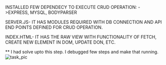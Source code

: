 INSTALLED FEW DEPENDECY TO EXECUTE CRUD OPERATION: 
->EXPRESS, MYSQL, BODYPARSER

SERVER.JS-
IT HAS MODULES REQUIRED WITH DB CONNECTION AND API END POINTS DEFINED FOR CRUD OPERATION.

INDEX.HTML-
IT HAS THE RAW VIEW WITH FUNCTIONALITY OF FETCH, CREATE NEW ELEMENT IN DOM, UPDATE DON, ETC.

** I had solve upto this step. I debugged few steps and make that running. ![task_pic](https://github.com/SupritiVats/zenmonk_task/assets/97901522/472b948c-ffd7-419d-8706-c1e22698012f)
